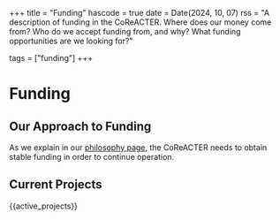 +++
title = "Funding"
hascode = true
date = Date(2024, 10, 07)
rss = "A description of funding in the CoReACTER. Where does our money come from? Who do we accept funding from, and why? What funding opportunities are we looking for?"

tags = ["funding"]
+++

# Funding

## Our Approach to Funding

As we explain in our [philosophy page](/philosophy/principles.md), the CoReACTER needs to obtain stable funding in order to continue operation.

## Current Projects

{{active_projects}}

<!-- ## Previous Projects

{{previous_projects}} -->